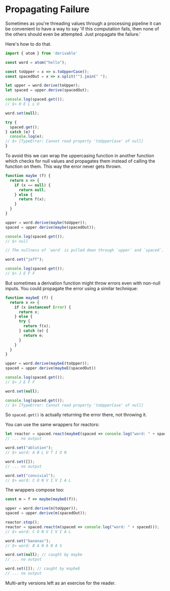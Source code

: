 

# Propagating Failure

Sometimes as you're threading values through a processing pipeline it can be
convenient to have a way to say 'if this computation fails, then none of the
others should even be attempted. Just propagate the failure.'

Here's how to do that.

```typescript
import { atom } from 'derivable'

const word = atom("hello");

const toUpper = x => x.toUpperCase();
const spacedOut = x => x.split("").join(" ");

let upper = word.derive(toUpper);
let spaced = upper.derive(spacedOut);

console.log(spaced.get()); 
// $> H E L L O

word.set(null);

try {
  spaced.get();
} catch (e) {
  console.log(e); 
// $> [TypeError: Cannot read property 'toUpperCase' of null]
}
```


To avoid this we can wrap the uppercasing function in another function which
checks for null values and propagates them instead of calling the
function on them. This way the error never gets thrown.

```typescript
function maybe (f) {
  return x => {
    if (x == null) {
      return null;
    } else {
      return f(x);
    }
  }
}

upper = word.derive(maybe(toUpper));
spaced = upper.derive(maybe(spacedOut));

console.log(spaced.get()); 
// $> null

// The nullness of `word` is pulled down through `upper` and `spaced`.

word.set("jeff");

console.log(spaced.get()); 
// $> J E F F
```


But sometimes a derivation function might throw errors even with non-null inputs.
You could propagate the error using a similar technique:

```typescript
function maybeE (f) {
  return x => {
    if (x instanceof Error) {
      return x;
    } else {
      try {
        return f(x);
      } catch (e) {
        return e;
      }
    }
  }
}

upper = word.derive(maybeE(toUpper));
spaced = upper.derive(maybeE(spacedOut))

console.log(spaced.get()); 
// $> J E F F

word.set(null);

console.log(spaced.get()); 
// $> [TypeError: Cannot read property 'toUpperCase' of null]
```


So `spaced.get()` is actually returning the error there, not throwing it.

You can use the same wrappers for reactors:

```typescript
let reactor = spaced.react(maybeE(spaced => console.log("word: " + spaced))); 
// ... no output

word.set("ablution"); 
// $> word: A B L U T I O N

word.set([]); 
// ... no output

word.set("convivial"); 
// $> word: C O N V I V I A L
```


The wrappers compose too:

```typescript
const m = f => maybe(maybeE(f));

upper = word.derive(m(toUpper));
spaced = upper.derive(m(spacedOut));

reactor.stop();
reactor = spaced.react(m(spaced => console.log("word: " + spaced))); 
// $> word: C O N V I V I A L

word.set("bananas"); 
// $> word: B A N A N A S

word.set(null); // caught by maybe 
// ... no output

word.set([]); // caught by maybeE 
// ... no output
```


Multi-arity versions left as an exercise for the reader.
